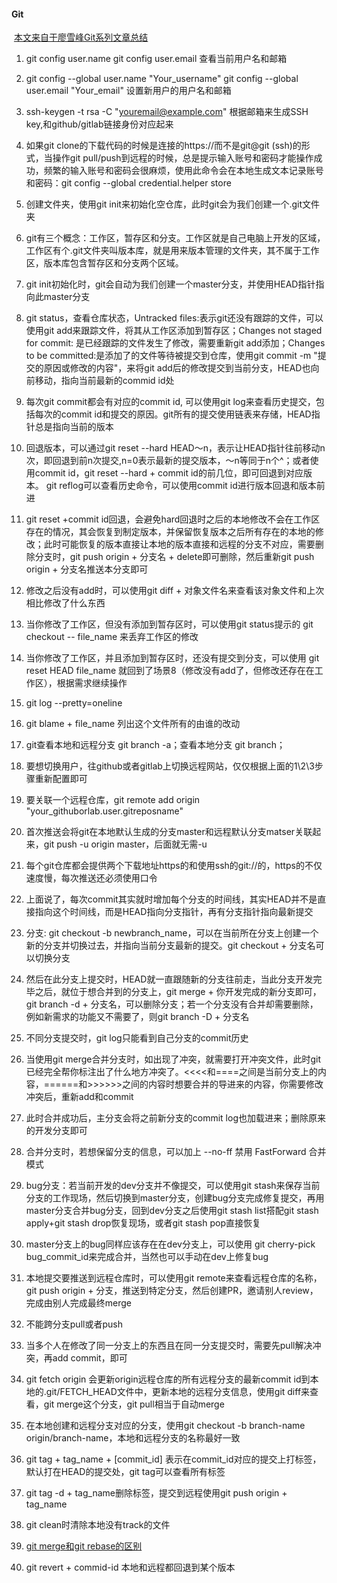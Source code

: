#### Git

​	[本文来自于廖雪峰Git系列文章总结](https://www.liaoxuefeng.com/wiki/896043488029600)

1. git config user.name git config user.email 查看当前用户名和邮箱

2. git config --global user.name "Your_username" git config --global user.email "Your_email" 设置新用户的用户名和邮箱

3. ssh-keygen -t rsa -C "youremail@example.com"  根据邮箱来生成SSH key,和github/gitlab链接身份对应起来

4. 如果git clone的下载代码的时候是连接的https://而不是git@git (ssh)的形式，当操作git pull/push到远程的时候，总是提示输入账号和密码才能操作成功，频繁的输入账号和密码会很麻烦，使用此命令会在本地生成文本记录账号和密码：git config --global credential.helper store

5. 创建文件夹，使用git init来初始化空仓库，此时git会为我们创建一个.git文件夹

6. git有三个概念：工作区，暂存区和分支。工作区就是自己电脑上开发的区域，工作区有个.git文件夹叫版本库，就是用来版本管理的文件夹，其不属于工作区，版本库包含暂存区和分支两个区域。

7. git init初始化时，git会自动为我们创建一个master分支，并使用HEAD指针指向此master分支

8. git status，查看仓库状态，Untracked files:表示git还没有跟踪的文件，可以使用git add来跟踪文件，将其从工作区添加到暂存区；Changes not staged for commit: 是已经跟踪的文件发生了修改，需要重新git add添加；Changes to be committed:是添加了的文件等待被提交到仓库，使用git commit -m "提交的原因或修改的内容"，来将git add后的修改提交到当前分支，HEAD也向前移动，指向当前最新的commid id处

9. 每次git commit都会有对应的commit id, 可以使用git log来查看历史提交，包括每次的commit id和提交的原因。git所有的提交使用链表来存储，HEAD指针总是指向当前的版本

10. 回退版本，可以通过git reset --hard HEAD～n，表示让HEAD指针往前移动n次，即回退到前n次提交,n=0表示最新的提交版本，～n等同于n个^；或者使用commit id，git reset --hard + commit id的前几位，即可回退到对应版本。 git reflog可以查看历史命令，可以使用commit id进行版本回退和版本前进

11. git reset +commit id回退，会避免hard回退时之后的本地修改不会在工作区存在的情况，其会恢复到制定版本，并保留恢复版本之后所有存在的本地的修改；此时可能恢复的版本直接让本地的版本直接和远程的分支不对应，需要删除分支时，git push origin + 分支名 + delete即可删除，然后重新git push origin + 分支名推送本分支即可

12. 修改之后没有add时，可以使用git diff + 对象文件名来查看该对象文件和上次相比修改了什么东西

13. 当你修改了工作区，但没有添加到暂存区时，可以使用git status提示的 git checkout -- file_name 来丢弃工作区的修改

14. 当你修改了工作区，并且添加到暂存区时，还没有提交到分支，可以使用 git reset HEAD file_name 就回到了场景8（修改没有add了，但修改还存在在工作区），根据需求继续操作

15. git log --pretty=oneline  

16. git blame + file_name 列出这个文件所有的由谁的改动

    

17. git查看本地和远程分支  git branch -a；查看本地分支  git branch；

18. 要想切换用户，往github或者gitlab上切换远程网站，仅仅根据上面的1\2\3步骤重新配置即可

19. 要关联一个远程仓库，git remote add origin "your_githuborlab.user.gitreposname"

20. 首次推送会将git在本地默认生成的分支master和远程默认分支matser关联起来，git push -u origin master，后面就无需-u 

21. 每个git仓库都会提供两个下载地址https的和使用ssh的git://的，https的不仅速度慢，每次推送还必须使用口令

22. 上面说了，每次commit其实就时增加每个分支的时间线，其实HEAD并不是直接指向这个时间线，而是HEAD指向分支指针，再有分支指针指向最新提交

23. 分支: git checkout -b newbranch_name，可以在当前所在分支上创建一个新的分支并切换过去，并指向当前分支最新的提交。git checkout + 分支名可以切换分支

24. 然后在此分支上提交时，HEAD就一直跟随新的分支往前走，当此分支开发完毕之后，就位于想合并到的分支上，git merge + 你开发完成的新分支即可，git branch -d + 分支名，可以删除分支；若一个分支没有合并却需要删除，例如新需求的功能又不需要了，则git branch -D + 分支名

25. 不同分支提交时，git log只能看到自己分支的commit历史

26. 当使用git merge合并分支时，如出现了冲突，就需要打开冲突文件，此时git已经完全帮你标注出了什么地方冲突了。<<<<和====之间是当前分支上的内容，======和>>>>>>之间的内容时想要合并的导进来的内容，你需要修改冲突后，重新add和commit

27. 此时合并成功后，主分支会将之前新分支的commit log也加载进来；删除原来的开发分支即可

28. 合并分支时，若想保留分支的信息，可以加上 --no-ff 禁用 FastForward 合并模式

29. bug分支：若当前开发的dev分支并不像提交，可以使用git stash来保存当前分支的工作现场，然后切换到master分支，创建bug分支完成修复提交，再用master分支合并bug分支，回到dev分支之后使用git stash list搭配git stash apply+git stash drop恢复现场，或者git stash pop直接恢复

30. master分支上的bug同样应该存在在dev分支上，可以使用 git cherry-pick bug_commit_id来完成合并，当然也可以手动在dev上修复bug

31. 本地提交要推送到远程仓库时，可以使用git remote来查看远程仓库的名称，git push origin + 分支，推送到特定分支，然后创建PR，邀请别人review，完成由别人完成最终merge

32. 不能跨分支pull或者push

33. 当多个人在修改了同一分支上的东西且在同一分支提交时，需要先pull解决冲突，再add commit，即可

34. git fetch origin 会更新origin远程仓库的所有远程分支的最新commit id到本地的.git/FETCH_HEAD文件中，更新本地的远程分支信息，使用git diff来查看，git  merge这个分支，git pull相当于自动merge

35. 在本地创建和远程分支对应的分支，使用git checkout -b branch-name origin/branch-name，本地和远程分支的名称最好一致

36. git tag + tag_name + [commit_id] 表示在commit_id对应的提交上打标签，默认打在HEAD的提交处，git tag可以查看所有标签

37. git tag -d + tag_name删除标签，提交到远程使用git push origin + tag_name

38. git clean时清除本地没有track的文件

39. [git merge和git rebase的区别](https://juejin.cn/post/6844903603694469134)

40. git revert + commid-id 本地和远程都回退到某个版本
